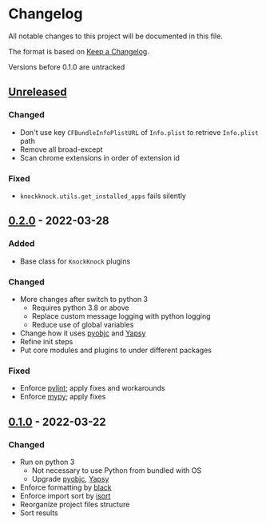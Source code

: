 # Changelog
All notable changes to this project will be documented in this file.

The format is based on [Keep a Changelog](https://keepachangelog.com/en/1.0.0/).

Versions before 0.1.0 are untracked


## [Unreleased]
### Changed
* Don't use key `CFBundleInfoPlistURL` of `Info.plist` to retrieve `Info.plist` path
* Remove all broad-except
* Scan chrome extensions in order of extension id

### Fixed
* `knockknock.utils.get_installed_apps` fails silently

## [0.2.0] - 2022-03-28
### Added
* Base class for `KnockKnock` plugins

### Changed
* More changes after switch to python 3
  * Requires python 3.8 or above
  * Replace custom message logging with python logging
  * Reduce use of global variables
* Change how it uses [pyobjc](https://pypi.org/project/pyobjc/) and [Yapsy](https://pypi.org/project/Yapsy/)
* Refine init steps
* Put core modules and plugins to under different packages

### Fixed
* Enforce [pylint](https://pypi.org/project/pylint/); apply fixes and workarounds
* Enforce [mypy](https://pypi.org/project/mypy/); apply fixes


## [0.1.0] - 2022-03-22
### Changed
* Run on python 3
  * Not necessary to use Python from bundled with OS 
  * Upgrade [pyobjc](https://pypi.org/project/pyobjc/), [Yapsy](https://pypi.org/project/Yapsy/)
* Enforce formatting by [black](https://pypi.org/project/black/)
* Enforce import sort by [isort](https://pypi.org/project/isort/)
* Reorganize project files structure
* Sort results

[Unreleased]: https://github.com/koyeung/knockknock/compare/0.2.0...HEAD
[0.2.0]: https://github.com/koyeung/knockknock/releases/tag/0.2.0
[0.1.0]: https://github.com/koyeung/knockknock/releases/tag/0.1.0

